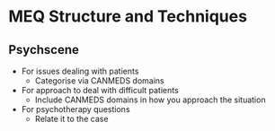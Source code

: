 # MEQ Structure and Techniques

## Psychscene

- For issues dealing with patients
  - Categorise via CANMEDS domains
- For approach to deal with difficult patients
  - Include CANMEDS domains in how you approach the situation
- For psychotherapy questions
  - Relate it to the case